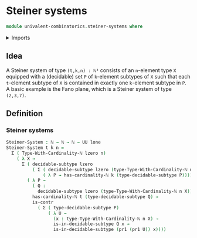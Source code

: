 # Steiner systems

```agda
module univalent-combinatorics.steiner-systems where
```

<details><summary>Imports</summary>

```agda
open import elementary-number-theory.natural-numbers

open import foundation.contractible-types
open import foundation.decidable-subtypes
open import foundation.dependent-pair-types
open import foundation.universe-levels

open import univalent-combinatorics.finite-types
```

</details>

## Idea

A Steiner system of type `(t,k,n) : ℕ³` consists of an `n`-element type `X`
equipped with a (decidable) set `P` of `k`-element subtypes of `X` such that
each `t`-element subtype of `X` is contained in exactly one `k`-element subtype
in `P`. A basic example is the Fano plane, which is a Steiner system of type
`(2,3,7)`.

## Definition

### Steiner systems

```agda
Steiner-System : ℕ → ℕ → ℕ → UU lone
Steiner-System t k n =
  Σ ( Type-With-Cardinality-ℕ lzero n)
    ( λ X →
      Σ ( decidable-subtype lzero
          ( Σ ( decidable-subtype lzero (type-Type-With-Cardinality-ℕ n X))
              ( λ P → has-cardinality-ℕ k (type-decidable-subtype P))))
        ( λ P →
          ( Q :
            decidable-subtype lzero (type-Type-With-Cardinality-ℕ n X)) →
          has-cardinality-ℕ t (type-decidable-subtype Q) →
          is-contr
            ( Σ ( type-decidable-subtype P)
                ( λ U →
                  (x : type-Type-With-Cardinality-ℕ n X) →
                  is-in-decidable-subtype Q x →
                  is-in-decidable-subtype (pr1 (pr1 U)) x))))
```
